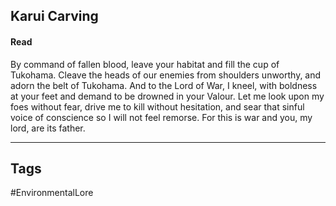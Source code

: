 ## Karui Carving
#### Read
By command of fallen blood, leave your habitat and fill the cup of Tukohama. Cleave the heads of our enemies from shoulders unworthy, and adorn the belt of Tukohama. And to the Lord of War, I kneel, with boldness at your feet and demand to be drowned in your Valour. Let me look upon my foes without fear, drive me to kill without hesitation, and sear that sinful voice of conscience so I will not feel remorse. For this is war and you, my lord, are its father.

---
## Tags
#EnvironmentalLore